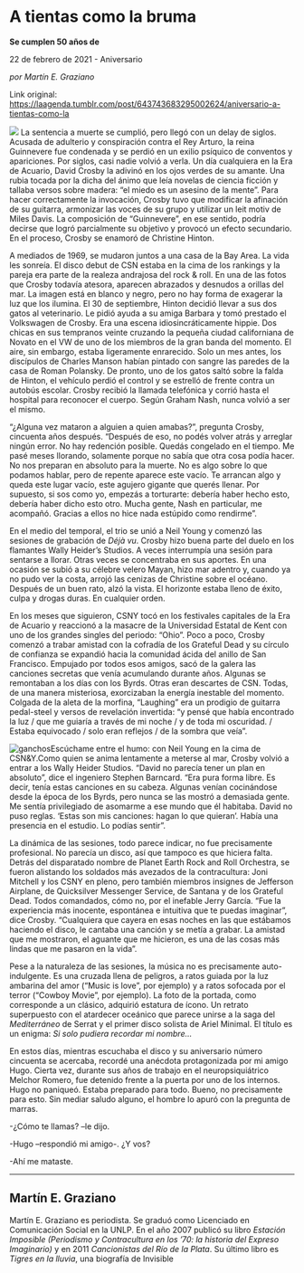 # A tientas como la bruma

**Se cumplen 50 años de**

22 de febrero de 2021 - Aniversario

_por Martín E. Graziano_

Link original: https://laagenda.tumblr.com/post/643743683295002624/aniversario-a-tientas-como-la

![](https://64.media.tumblr.com/ec0af84af8de19790db0c903115a8eb1/8427f76e29c66e79-7f/s500x750/8c45974d34938a76547a80e907b6ac17a97c0e45.jpg)
La sentencia a muerte se cumplió, pero llegó con un delay de siglos. Acusada de adulterio y conspiración contra el Rey Arturo, la reina Guinnevere fue condenada y se perdió en un exilio psíquico de conventos y apariciones. Por siglos, casi nadie volvió a verla. Un día cualquiera en la Era de Acuario, David Crosby la adivinó en los ojos verdes de su amante. Una rubia tocada por la dicha del ánimo que leía novelas de ciencia ficción y tallaba versos sobre madera: “el miedo es un asesino de la mente”. Para hacer correctamente la invocación, Crosby tuvo que modificar la afinación de su guitarra, armonizar las voces de su grupo y utilizar un leit motiv de Miles Davis. La composición de “Guinnevere”, en ese sentido, podría decirse que logró parcialmente su objetivo y provocó un efecto secundario. En el proceso, Crosby se enamoró de Christine Hinton. 

A mediados de 1969, se mudaron juntos a una casa de la Bay Area. La vida les sonreía. El disco debut de CSN estaba en la cima de los rankings y la pareja era parte de la realeza andrajosa del rock & roll. En una de las fotos que Crosby todavía atesora, aparecen abrazados y desnudos a orillas del mar. La imagen está en blanco y negro, pero no hay forma de exagerar la luz que los ilumina. El 30 de septiembre, Hinton decidió llevar a sus dos gatos al veterinario. Le pidió ayuda a su amiga Barbara y tomó prestado el Volkswagen de Crosby. Era una escena idiosincráticamente hippie. Dos chicas en sus tempranos veinte cruzando la pequeña ciudad californiana de Novato en el VW de uno de los miembros de la gran banda del momento. El aire, sin embargo, estaba ligeramente enrarecido. Solo un mes antes, los discípulos de Charles Manson habían pintado con sangre las paredes de la casa de Roman Polansky. De pronto, uno de los gatos saltó sobre la falda de Hinton, el vehículo perdió el control y se estrelló de frente contra un autobús escolar. Crosby recibió la llamada telefónica y corrió hasta el hospital para reconocer el cuerpo. Según Graham Nash, nunca volvió a ser el mismo.

“¿Alguna vez mataron a alguien a quien amabas?”, pregunta Crosby, cincuenta años después. “Después de eso, no podés volver atrás y arreglar ningún error. No hay redención posible. Quedás congelado en el tiempo. Me pasé meses llorando, solamente porque no sabía que otra cosa podía hacer. No nos preparan en absoluto para la muerte. No es algo sobre lo que podamos hablar, pero de repente aparece este vacío. Te arrancan algo y queda este lugar vacío, este agujero gigante que querés llenar. Por supuesto, si sos como yo, empezás a torturarte: debería haber hecho esto, debería haber dicho esto otro. Mucha gente, Nash en particular, me acompañó. Gracias a ellos no hice nada estúpido como rendirme”.

En el medio del temporal, el trio se unió a Neil Young y comenzó las sesiones de grabación de *Déjà vu*. Crosby hizo buena parte del duelo en los flamantes Wally Heider’s Studios. A veces interrumpía una sesión para sentarse a llorar. Otras veces se concentraba en sus aportes. En una ocasión se subió a su célebre velero Mayan, hizo mar adentro y, cuando ya no pudo ver la costa, arrojó las cenizas de Christine sobre el océano. Después de un buen rato, alzó la vista. El horizonte estaba lleno de éxito, culpa y drogas duras. En cualquier orden.

En los meses que siguieron, CSNY tocó en los festivales capitales de la Era de Acuario y reaccionó a la masacre de la Universidad Estatal de Kent con uno de los grandes singles del periodo: “Ohio”. Poco a poco, Crosby comenzó a trabar amistad con la cofradía de los Grateful Dead y su círculo de confianza se expandió hacia la comunidad ácida del anillo de San Francisco. Empujado por todos esos amigos, sacó de la galera las canciones secretas que venía acumulando durante años. Algunas se remontaban a los días con los Byrds. Otras eran descartes de CSN. Todas, de una manera misteriosa, exorcizaban la energía inestable del momento. Colgada de la aleta de la morfina, “Laughing” era un prodigio de guitarra pedal-steel y versos de revelación invertida: “y pensé que había encontrado la luz / que me guiaría a través de mi noche / y de toda mi oscuridad. / Estaba equivocado / solo eran reflejos / de la sombra que veía”. 

![ganchos](https://64.media.tumblr.com/5b79effd5106fc1f5ddb22d91cba5166/8427f76e29c66e79-93/s500x750/c3bd32424e28b54f49c826b80251518570c2b0f3.jpg)Escúchame entre el humo: con Neil Young en la cima de CSN&Y.Como quien se anima lentamente a meterse al mar, Crosby volvió a entrar a los Wally Heider Studios. “David no parecía tener un plan en absoluto”, dice el ingeniero Stephen Barncard. “Era pura forma libre. Es decir, tenía estas canciones en su cabeza. Algunas venían cocinándose desde la época de los Byrds, pero nunca se las mostró a demasiada gente. Me sentía privilegiado de asomarme a ese mundo que él habitaba. David no puso reglas. ‘Estas son mis canciones: hagan lo que quieran’. Había una presencia en el estudio. Lo podías sentir”. 

La dinámica de las sesiones, todo parece indicar, no fue precisamente profesional. No parecía un disco, así que tampoco es que hiciera falta. Detrás del disparatado nombre de Planet Earth Rock and Roll Orchestra, se fueron alistando los soldados más avezados de la contracultura: Joni Mitchell y los CSNY en pleno, pero también miembros insignes de Jefferson Airplane, de Quicksilver Messenger Service, de Santana y de los Grateful Dead. Todos comandados, cómo no, por el inefable Jerry García. “Fue la experiencia más inocente, espontánea e intuitiva que te puedas imaginar”, dice Crosby. “Cualquiera que cayera en esas noches en las que estábamos haciendo el disco, le cantaba una canción y se metía a grabar. La amistad que me mostraron, el aguante que me hicieron, es una de las cosas más lindas que me pasaron en la vida”. 

Pese a la naturaleza de las sesiones, la música no es precisamente auto-indulgente. Es una cruzada llena de peligros, a ratos guiada por la luz ambarina del amor (“Music is love”, por ejemplo) y a ratos sofocada por el terror (“Cowboy Movie”, por ejemplo). La foto de la portada, como corresponde a un clásico, adquirió estatura de ícono. Un retrato superpuesto con el atardecer oceánico que parece unirse a la saga del *Mediterráneo* de Serrat y el primer disco solista de Ariel Minimal. El título es un enigma: *Si solo pudiera recordar mi nombre…*

En estos días, mientras escuchaba el disco y su aniversario número cincuenta se acercaba, recordé una anécdota protagonizada por mi amigo Hugo. Cierta vez, durante sus años de trabajo en el neuropsiquiátrico Melchor Romero, fue detenido frente a la puerta por uno de los internos. Hugo no paniqueó. Estaba preparado para todo. Bueno, no precisamente para esto. Sin mediar saludo alguno, el hombre lo apuró con la pregunta de marras.

-¿Cómo te llamas? –le dijo.  

-Hugo –respondió mi amigo-. ¿Y vos?  

-Ahí me mataste.

  




---

 Martín E. Graziano
-------------------

 Martín E. Graziano es periodista. Se graduó como Licenciado en Comunicación Social en la UNLP. En el año 2007 publicó su libro *Estación Imposible (Periodismo y Contracultura en los ’70: la historia del Expreso Imaginario)* y en 2011 *Cancionistas del Río de la Plata*. Su último libro es *Tigres en la lluvia*, una biografía de Invisible

